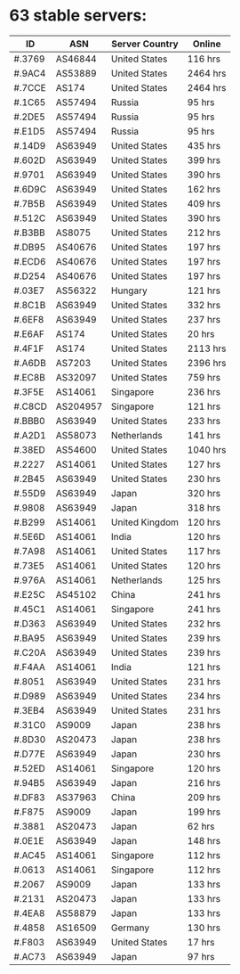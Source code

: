 # 63 stable servers:

| ID | ASN | Server Country | Online |
| ------ | ------ | ------ | ------ |
| #.3769 | AS46844 | United States | 116 hrs |
| #.9AC4 | AS53889 | United States | 2464 hrs |
| #.7CCE | AS174 | United States | 2464 hrs |
| #.1C65 | AS57494 | Russia | 95 hrs |
| #.2DE5 | AS57494 | Russia | 95 hrs |
| #.E1D5 | AS57494 | Russia | 95 hrs |
| #.14D9 | AS63949 | United States | 435 hrs |
| #.602D | AS63949 | United States | 399 hrs |
| #.9701 | AS63949 | United States | 390 hrs |
| #.6D9C | AS63949 | United States | 162 hrs |
| #.7B5B | AS63949 | United States | 409 hrs |
| #.512C | AS63949 | United States | 390 hrs |
| #.B3BB | AS8075 | United States | 212 hrs |
| #.DB95 | AS40676 | United States | 197 hrs |
| #.ECD6 | AS40676 | United States | 197 hrs |
| #.D254 | AS40676 | United States | 197 hrs |
| #.03E7 | AS56322 | Hungary | 121 hrs |
| #.8C1B | AS63949 | United States | 332 hrs |
| #.6EF8 | AS63949 | United States | 237 hrs |
| #.E6AF | AS174 | United States | 20 hrs |
| #.4F1F | AS174 | United States | 2113 hrs |
| #.A6DB | AS7203 | United States | 2396 hrs |
| #.EC8B | AS32097 | United States | 759 hrs |
| #.3F5E | AS14061 | Singapore | 236 hrs |
| #.C8CD | AS204957 | Singapore | 121 hrs |
| #.BBB0 | AS63949 | United States | 233 hrs |
| #.A2D1 | AS58073 | Netherlands | 141 hrs |
| #.38ED | AS54600 | United States | 1040 hrs |
| #.2227 | AS14061 | United States | 127 hrs |
| #.2B45 | AS63949 | United States | 230 hrs |
| #.55D9 | AS63949 | Japan | 320 hrs |
| #.9808 | AS63949 | Japan | 318 hrs |
| #.B299 | AS14061 | United Kingdom | 120 hrs |
| #.5E6D | AS14061 | India | 120 hrs |
| #.7A98 | AS14061 | United States | 117 hrs |
| #.73E5 | AS14061 | United States | 120 hrs |
| #.976A | AS14061 | Netherlands | 125 hrs |
| #.E25C | AS45102 | China | 241 hrs |
| #.45C1 | AS14061 | Singapore | 241 hrs |
| #.D363 | AS63949 | United States | 232 hrs |
| #.BA95 | AS63949 | United States | 239 hrs |
| #.C20A | AS63949 | United States | 239 hrs |
| #.F4AA | AS14061 | India | 121 hrs |
| #.8051 | AS63949 | United States | 231 hrs |
| #.D989 | AS63949 | United States | 234 hrs |
| #.3EB4 | AS63949 | United States | 231 hrs |
| #.31C0 | AS9009 | Japan | 238 hrs |
| #.8D30 | AS20473 | Japan | 238 hrs |
| #.D77E | AS63949 | Japan | 230 hrs |
| #.52ED | AS14061 | Singapore | 120 hrs |
| #.94B5 | AS63949 | Japan | 216 hrs |
| #.DF83 | AS37963 | China | 209 hrs |
| #.F875 | AS9009 | Japan | 199 hrs |
| #.3881 | AS20473 | Japan | 62 hrs |
| #.0E1E | AS63949 | Japan | 148 hrs |
| #.AC45 | AS14061 | Singapore | 112 hrs |
| #.0613 | AS14061 | Singapore | 112 hrs |
| #.2067 | AS9009 | Japan | 133 hrs |
| #.2131 | AS20473 | Japan | 133 hrs |
| #.4EA8 | AS58879 | Japan | 133 hrs |
| #.4858 | AS16509 | Germany | 130 hrs |
| #.F803 | AS63949 | United States | 17 hrs |
| #.AC73 | AS63949 | Japan | 97 hrs |


